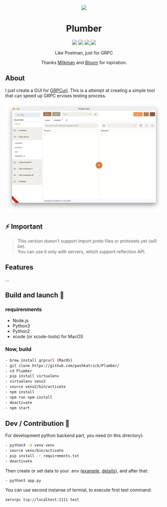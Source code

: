 <p align="center">
  <img src="./assets/app.ico" />
</p>
<h1 align="center">Plumber</h1>

<p align="center">
  <img src="https://img.shields.io/badge/Made%20with-Python-1f425f.svg" />    
  <img src="https://img.shields.io/badge/Build%20with-Electron-1f425f.svg" />
  <a href="https://pshktrck.ru/plumber/">
    <img src="https://img.shields.io/badge/changelog-👈-green.svg" />
  </a>
  <a href="https://t.me/plumberpc">
    <img src="https://img.shields.io/badge/telegram-🔔-green.svg" />
  </a>  
</p>

<p align="center">Like Postman, just for GRPC</p>
<p align="center">Thanks <a href="https://github.com/warmuuh/milkman">Milkman</a> and <a href="https://github.com/uw-labs/bloomrpc">Bloom</a> for inpiration.</p>


## About
I just create a GUI for [GRPCurl](https://github.com/fullstorydev/grpcurl). This is a attempt at creating a simple tool that can speed up GRPC ervises testing process.

<p align="center"><img src="./assets/screenshot.jpg" /></p>

## ⚡ Important
> This version doesn't support import proto files or protosets yet (will be).  
> You can use it only with servers, which support reflection API.

## Features
...

## Build and launch 🚀

### requirenments
- Node.js
- Python3
- Python2
- xcode (or xcode-tools) for MacOS

### Now, build
```bash
- brew install grpcurl (MacOS)
- git clone https://github.com/pashkatrick/Plumber/
- cd Plumber
- pip install virtualenv
- virtualenv venv2
- source venv2/bin/activate
- npm install
- npm run npm-install
- deactivate
- npm start
```

## Dev / Contribution 🚀
For development python backend part, you need (in this directory):
```bash
- python3 -m venv venv
- source venv/bin/activate
- pip install -r requirements.txt
- deactivate
```
Then create or set data to your .env ([example](https://github.com/pashkatrick/Plumber/blob/tcp-move/env-example), [details](https://pypi.org/project/python-decouple/#usage)), and after that:
```
- python3 app.py
```
You can use second instanse of termial, to execute first test command:
```bash
zerorpc tcp://localhost:1111 test
```
